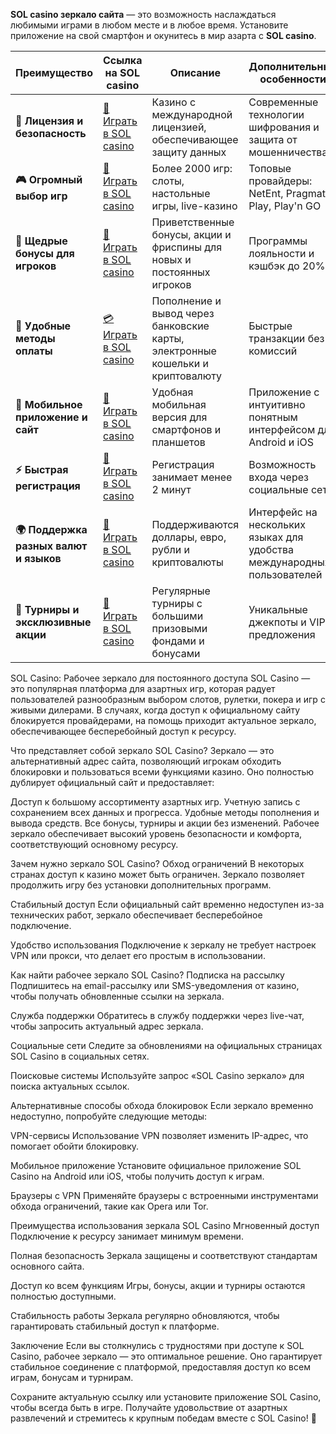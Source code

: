

**SOL casino зеркало сайта** — это возможность наслаждаться любимыми играми в любом месте и в любое время. Установите приложение на свой смартфон и окунитесь в мир азарта с **SOL casino**.

| **Преимущество**                      | **Ссылка на SOL casino**                    | **Описание**                                       | **Дополнительные особенности**                     |
|----------------------------------------|--------------------------------------------|--------------------------------------------------|--------------------------------------------------|
| **🎰 Лицензия и безопасность**         | [💎 Играть в SOL casino](https://sol-diamew02.com/ce18b140f) | Казино с международной лицензией, обеспечивающее защиту данных | Современные технологии шифрования и защита от мошенничества |
| **🎮 Огромный выбор игр**              | [🎉 Играть в SOL casino](https://sol-diamew02.com/ce18b140f) | Более 2000 игр: слоты, настольные игры, live-казино | Топовые провайдеры: NetEnt, Pragmatic Play, Play'n GO |
| **🎁 Щедрые бонусы для игроков**       | [🎯 Играть в SOL casino](https://sol-diamew02.com/ce18b140f) | Приветственные бонусы, акции и фриспины для новых и постоянных игроков | Программы лояльности и кэшбэк до 20% |
| **💸 Удобные методы оплаты**           | [💳 Играть в SOL casino](https://sol-diamew02.com/ce18b140f) | Пополнение и вывод через банковские карты, электронные кошельки и криптовалюту | Быстрые транзакции без комиссий |
| **📱 Мобильное приложение и сайт**     | [🚀 Играть в SOL casino](https://sol-diamew02.com/ce18b140f) | Удобная мобильная версия для смартфонов и планшетов | Приложение с интуитивно понятным интерфейсом для Android и iOS |
| **⚡ Быстрая регистрация**             | [🔑 Играть в SOL casino](https://sol-diamew02.com/ce18b140f) | Регистрация занимает менее 2 минут | Возможность входа через социальные сети |
| **🌍 Поддержка разных валют и языков** | [💸 Играть в SOL casino](https://sol-diamew02.com/ce18b140f) | Поддерживаются доллары, евро, рубли и криптовалюты | Интерфейс на нескольких языках для удобства международных пользователей |
| **🏅 Турниры и эксклюзивные акции**    | [🎲 Играть в SOL casino](https://sol-diamew02.com/ce18b140f) | Регулярные турниры с большими призовыми фондами и бонусами | Уникальные джекпоты и VIP-предложения |



SOL Casino: Рабочее зеркало для постоянного доступа
SOL Casino — это популярная платформа для азартных игр, которая радует пользователей разнообразным выбором слотов, рулетки, покера и игр с живыми дилерами. В случаях, когда доступ к официальному сайту блокируется провайдерами, на помощь приходит актуальное зеркало, обеспечивающее бесперебойный доступ к ресурсу.

Что представляет собой зеркало SOL Casino?
Зеркало — это альтернативный адрес сайта, позволяющий игрокам обходить блокировки и пользоваться всеми функциями казино. Оно полностью дублирует официальный сайт и предоставляет:

Доступ к большому ассортименту азартных игр.
Учетную запись с сохранением всех данных и прогресса.
Удобные методы пополнения и вывода средств.
Все бонусы, турниры и акции без изменений.
Рабочее зеркало обеспечивает высокий уровень безопасности и комфорта, соответствующий основному ресурсу.

Зачем нужно зеркало SOL Casino?
Обход ограничений
В некоторых странах доступ к казино может быть ограничен. Зеркало позволяет продолжить игру без установки дополнительных программ.

Стабильный доступ
Если официальный сайт временно недоступен из-за технических работ, зеркало обеспечивает бесперебойное подключение.

Удобство использования
Подключение к зеркалу не требует настроек VPN или прокси, что делает его простым в использовании.

Как найти рабочее зеркало SOL Casino?
Подписка на рассылку
Подпишитесь на email-рассылку или SMS-уведомления от казино, чтобы получать обновленные ссылки на зеркала.

Служба поддержки
Обратитесь в службу поддержки через live-чат, чтобы запросить актуальный адрес зеркала.

Социальные сети
Следите за обновлениями на официальных страницах SOL Casino в социальных сетях.

Поисковые системы
Используйте запрос «SOL Casino зеркало» для поиска актуальных ссылок.

Альтернативные способы обхода блокировок
Если зеркало временно недоступно, попробуйте следующие методы:

VPN-сервисы
Использование VPN позволяет изменить IP-адрес, что помогает обойти блокировку.

Мобильное приложение
Установите официальное приложение SOL Casino на Android или iOS, чтобы получить доступ к играм.

Браузеры с VPN
Применяйте браузеры с встроенными инструментами обхода ограничений, такие как Opera или Tor.

Преимущества использования зеркала SOL Casino
Мгновенный доступ
Подключение к ресурсу занимает минимум времени.

Полная безопасность
Зеркала защищены и соответствуют стандартам основного сайта.

Доступ ко всем функциям
Игры, бонусы, акции и турниры остаются полностью доступными.

Стабильность работы
Зеркала регулярно обновляются, чтобы гарантировать стабильный доступ к платформе.

Заключение
Если вы столкнулись с трудностями при доступе к SOL Casino, рабочее зеркало — это оптимальное решение. Оно гарантирует стабильное соединение с платформой, предоставляя доступ ко всем играм, бонусам и турнирам.

Сохраните актуальную ссылку или установите приложение SOL Casino, чтобы всегда быть в игре. Получайте удовольствие от азартных развлечений и стремитесь к крупным победам вместе с SOL Casino! 🎰
